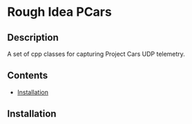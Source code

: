# Rough Idea PCars

## Description

A set of cpp classes for capturing Project Cars UDP telemetry.

## Contents
* [Installation](#T-Installation)

## <a name="T-Installation"></a>Installation

